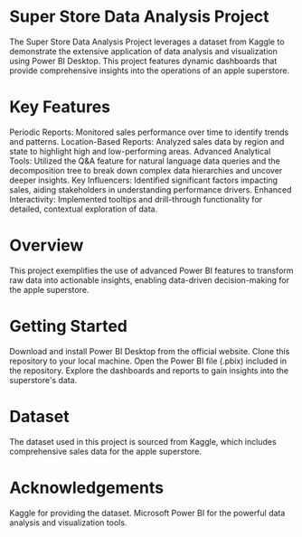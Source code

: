# Super Store Data Analysis Project
The Super Store Data Analysis Project leverages a dataset from Kaggle to demonstrate the extensive application of data analysis and visualization using Power BI Desktop. This project features dynamic dashboards that provide comprehensive insights into the operations of an apple superstore.

# Key Features
Periodic Reports: Monitored sales performance over time to identify trends and patterns.
Location-Based Reports: Analyzed sales data by region and state to highlight high and low-performing areas.
Advanced Analytical Tools: Utilized the Q&A feature for natural language data queries and the decomposition tree to break down complex data hierarchies and uncover deeper insights.
Key Influencers: Identified significant factors impacting sales, aiding stakeholders in understanding performance drivers.
Enhanced Interactivity: Implemented tooltips and drill-through functionality for detailed, contextual exploration of data.

# Overview
This project exemplifies the use of advanced Power BI features to transform raw data into actionable insights, enabling data-driven decision-making for the apple superstore.

# Getting Started
Download and install Power BI Desktop from the official website.
Clone this repository to your local machine.
Open the Power BI file (.pbix) included in the repository.
Explore the dashboards and reports to gain insights into the superstore's data.

# Dataset
The dataset used in this project is sourced from Kaggle, which includes comprehensive sales data for the apple superstore.

# Acknowledgements
Kaggle for providing the dataset.
Microsoft Power BI for the powerful data analysis and visualization tools.
